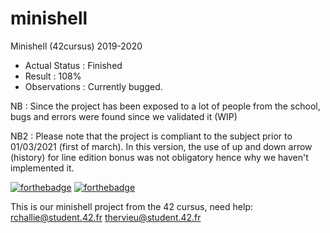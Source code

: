 # minishell
Minishell (42cursus) 2019-2020

- Actual Status : Finished
- Result        : 108%
- Observations : Currently bugged.

NB : Since the project has been exposed to a lot of people from the school, bugs and errors were found since we validated it (WIP)

NB2 : Please note that the project is compliant to the subject prior to 01/03/2021 (first of march). In this version, the use of up and down arrow (history) for line edition bonus was not obligatory hence why we haven't implemented it.

[![forthebadge](https://forthebadge.com/images/badges/made-with-c.svg)](https://forthebadge.com)
[![forthebadge](https://forthebadge.com/images/badges/built-with-love.svg)](https://forthebadge.com)

This is our minishell project from the 42 cursus,
need help:
rchallie@student.42.fr thervieu@student.42.fr
